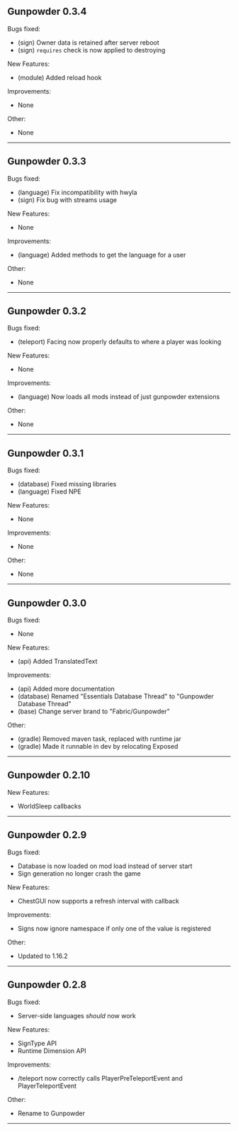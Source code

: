 ## Gunpowder 0.3.4

Bugs fixed:

- (sign) Owner data is retained after server reboot
- (sign) `requires` check is now applied to destroying

New Features:

- (module) Added reload hook

Improvements:

- None

Other:

- None

---

## Gunpowder 0.3.3

Bugs fixed:

- (language) Fix incompatibility with hwyla
- (sign) Fix bug with streams usage

New Features:

- None

Improvements:

- (language) Added methods to get the language for a user

Other:

- None

---

## Gunpowder 0.3.2

Bugs fixed:

- (teleport) Facing now properly defaults to where a player was looking

New Features:

- None

Improvements:

- (language) Now loads all mods instead of just gunpowder extensions

Other:

- None

---

## Gunpowder 0.3.1

Bugs fixed:

- (database) Fixed missing libraries
- (language) Fixed NPE

New Features:

- None

Improvements:

- None

Other:

- None

---

## Gunpowder 0.3.0

Bugs fixed:

- None

New Features:

- (api) Added TranslatedText

Improvements:

- (api) Added more documentation
- (database) Renamed "Essentials Database Thread" to "Gunpowder Database Thread"
- (base) Change server brand to "Fabric/Gunpowder"

Other:

- (gradle) Removed maven task, replaced with runtime jar
- (gradle) Made it runnable in dev by relocating Exposed

---

## Gunpowder 0.2.10

New Features:

- WorldSleep callbacks

---

## Gunpowder 0.2.9

Bugs fixed:

- Database is now loaded on mod load instead of server start
- Sign generation no longer crash the game

New Features:

- ChestGUI now supports a refresh interval with callback

Improvements:

- Signs now ignore namespace if only one of the value is registered

Other:

- Updated to 1.16.2

---

## Gunpowder 0.2.8

Bugs fixed:

- Server-side languages *should* now work

New Features:

- SignType API
- Runtime Dimension API

Improvements:

- /teleport now correctly calls PlayerPreTeleportEvent and PlayerTeleportEvent

Other:

- Rename to Gunpowder

---
